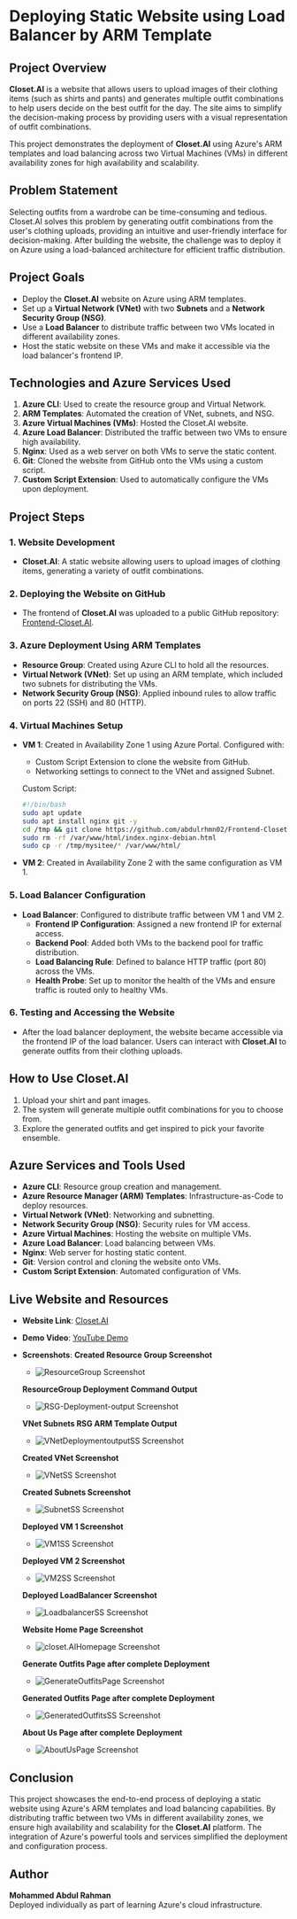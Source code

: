 # Deploying Static Website using Load Balancer by ARM Template

## Project Overview

**Closet.AI** is a website that allows users to upload images of their clothing items (such as shirts and pants) and generates multiple outfit combinations to help users decide on the best outfit for the day. The site aims to simplify the decision-making process by providing users with a visual representation of outfit combinations. 

This project demonstrates the deployment of **Closet.AI** using Azure's ARM templates and load balancing across two Virtual Machines (VMs) in different availability zones for high availability and scalability.

## Problem Statement

Selecting outfits from a wardrobe can be time-consuming and tedious. Closet.AI solves this problem by generating outfit combinations from the user's clothing uploads, providing an intuitive and user-friendly interface for decision-making. After building the website, the challenge was to deploy it on Azure using a load-balanced architecture for efficient traffic distribution.

## Project Goals

- Deploy the **Closet.AI** website on Azure using ARM templates.
- Set up a **Virtual Network (VNet)** with two **Subnets** and a **Network Security Group (NSG)**.
- Use a **Load Balancer** to distribute traffic between two VMs located in different availability zones.
- Host the static website on these VMs and make it accessible via the load balancer's frontend IP.

## Technologies and Azure Services Used

1. **Azure CLI**: Used to create the resource group and Virtual Network.
2. **ARM Templates**: Automated the creation of VNet, subnets, and NSG.
3. **Azure Virtual Machines (VMs)**: Hosted the Closet.AI website.
4. **Azure Load Balancer**: Distributed the traffic between two VMs to ensure high availability.
5. **Nginx**: Used as a web server on both VMs to serve the static content.
6. **Git**: Cloned the website from GitHub onto the VMs using a custom script.
7. **Custom Script Extension**: Used to automatically configure the VMs upon deployment.

## Project Steps

### 1. Website Development
- **Closet.AI**: A static website allowing users to upload images of clothing items, generating a variety of outfit combinations. 

### 2. Deploying the Website on GitHub
- The frontend of **Closet.AI** was uploaded to a public GitHub repository: [Frontend-Closet.AI](https://github.com/abdulrhmn02/Frontend-Closet.AI.git).

### 3. Azure Deployment Using ARM Templates
- **Resource Group**: Created using Azure CLI to hold all the resources.
- **Virtual Network (VNet)**: Set up using an ARM template, which included two subnets for distributing the VMs.
- **Network Security Group (NSG)**: Applied inbound rules to allow traffic on ports 22 (SSH) and 80 (HTTP).
  
### 4. Virtual Machines Setup
- **VM 1**: Created in Availability Zone 1 using Azure Portal. Configured with:
  - Custom Script Extension to clone the website from GitHub.
  - Networking settings to connect to the VNet and assigned Subnet.
  
  Custom Script:
  ```bash
  #!/bin/bash
  sudo apt update
  sudo apt install nginx git -y
  cd /tmp && git clone https://github.com/abdulrhmn02/Frontend-Closet.AI.git mysitee
  sudo rm -rf /var/www/html/index.nginx-debian.html
  sudo cp -r /tmp/mysitee/* /var/www/html/
  ```

- **VM 2**: Created in Availability Zone 2 with the same configuration as VM 1.

### 5. Load Balancer Configuration
- **Load Balancer**: Configured to distribute traffic between VM 1 and VM 2.
  - **Frontend IP Configuration**: Assigned a new frontend IP for external access.
  - **Backend Pool**: Added both VMs to the backend pool for traffic distribution.
  - **Load Balancing Rule**: Defined to balance HTTP traffic (port 80) across the VMs.
  - **Health Probe**: Set up to monitor the health of the VMs and ensure traffic is routed only to healthy VMs.

### 6. Testing and Accessing the Website
- After the load balancer deployment, the website became accessible via the frontend IP of the load balancer. Users can interact with **Closet.AI** to generate outfits from their clothing uploads.

## How to Use Closet.AI

1. Upload your shirt and pant images.
2. The system will generate multiple outfit combinations for you to choose from.
3. Explore the generated outfits and get inspired to pick your favorite ensemble.

## Azure Services and Tools Used

- **Azure CLI**: Resource group creation and management.
- **Azure Resource Manager (ARM) Templates**: Infrastructure-as-Code to deploy resources.
- **Virtual Network (VNet)**: Networking and subnetting.
- **Network Security Group (NSG)**: Security rules for VM access.
- **Azure Virtual Machines**: Hosting the website on multiple VMs.
- **Azure Load Balancer**: Load balancing between VMs.
- **Nginx**: Web server for hosting static content.
- **Git**: Version control and cloning the website onto VMs.
- **Custom Script Extension**: Automated configuration of VMs.

## Live Website and Resources

- **Website Link**: [Closet.AI](https://github.com/abdulrhmn02/Frontend-Closet.AI.git)
- **Demo Video**: [YouTube Demo](https://youtube.com/example)
- **Screenshots**:
  **Created Resource Group Screenshot**
  - ![ResourceGroup Screenshot](./ProjectScreenshots/ResourceGroupSS.png)
    
  **ResourceGroup Deployment Command Output**
  - ![RSG-Deployment-output Screenshot](./ProjectScreenshots/RSG-Deployment-output.png)

  **VNet Subnets RSG ARM Template Output**
  - ![VNetDeploymentoutputSS Screenshot](./ProjectScreenshots/VNetDeploymentoutputSS.png)

   **Created VNet Screenshot** 
  - ![VNetSS Screenshot](./ProjectScreenshots/VNetSS.png)

  **Created Subnets Screenshot**
  - ![SubnetSS Screenshot](./ProjectScreenshots/SubnetSS.png)

   **Deployed VM 1 Screenshot**
  - ![VM1SS Screenshot](./ProjectScreenshots/VM1SS.png)

  **Deployed VM 2 Screenshot**
  - ![VM2SS Screenshot](./ProjectScreenshots/VM2SS.png)

  **Deployed LoadBalancer Screenshot**
  - ![LoadbalancerSS Screenshot](./ProjectScreenshots/LoadbalancerSS.png)

  **Website Home Page Screenshot**
  - ![closet.AIHomepage Screenshot](./ProjectScreenshots/closet.AIHomePage.png)

  **Generate Outfits Page after complete Deployment**
  - ![GenerateOutfitsPage Screenshot](./ProjectScreenshots/GenerateOutfitsPage.png)

  **Generated Outfits Page after complete Deployment**
  - ![GeneratedOutfitsSS Screenshot](./ProjectScreenshots/GeneratedOutfitsSS.png)

  **About Us  Page after complete Deployment**
  - ![AboutUsPage Screenshot](./ProjectScreenshots/AboutUsPage.png)


## Conclusion

This project showcases the end-to-end process of deploying a static website using Azure's ARM templates and load balancing capabilities. By distributing traffic between two VMs in different availability zones, we ensure high availability and scalability for the **Closet.AI** platform. The integration of Azure's powerful tools and services simplified the deployment and configuration process.

## Author

**Mohammed Abdul Rahman**  
Deployed individually as part of learning Azure's cloud infrastructure.


